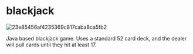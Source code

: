 # blackjack
![23e85456af4235369c817caba8ca5fb2](https://user-images.githubusercontent.com/100002813/166882839-4bec45cd-3144-465c-bdd9-0cb762c07d48.png)

Java based blackjack game.
Uses a standard 52 card deck, and the dealer will pull cards until they hit at least 17.
